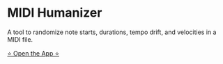 # MIDI Humanizer

A tool to randomize note starts, durations, tempo drift, and velocities in a MIDI file.

[⭐️ Open the App ⭐️](https://vincerubinetti.github.io/midi-humanizer/)
